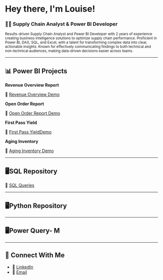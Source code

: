 # Hey there, I'm Louise!
### 👩‍💻 Supply Chain Analyst & Power BI Developer  
<sub>Results-driven Supply Chain Analyst and Power BI Developer with 2 years of experience creating business intelligence solutions to optimize supply chain performance. Proficient in Power BI, DAX, SQL, and Excel, with a talent for transforming complex data into clear, actionable insights. Known for effectively communicating findings to both technical and non-technical audiences, making data-driven decisions easier across teams.</sub>

---

## 📊 Power BI Projects

**Revenue Overview Report**  

🔗 [Revenue Overview Demo](https://github.com/louisehealey/RevenueOverview/blob/main/README.md)

**Open Order Report**  

🔗 [Open Order Report Demo](https://github.com/louisehealey/OpenOrderReport/blob/main/README.md)

**First Pass Yield**

🔗 [First Pass YieldDemo]( https://github.com/louisehealey/FirstPassYield/blob/main/README.md)

**Aging Inventory**

🔗 [Aging Inventory Demo]( https://github.com/louisehealey/AgingInventory/blob/main/README.md)

---
## 🖥️SQL Repository
🔗 [SQL Queries](https://github.com/louisehealey/SQLQueries/blob/main/README.md)


---
## 🖥️Python Repository

---
## 🖥️Power Query- M

---
## 🤝 Connect With Me

- 💼 [LinkedIn](https://www.linkedin.com/in/louisehealey/)
- 📧 [Email](mailto:louisemhealey@outlook.com)
